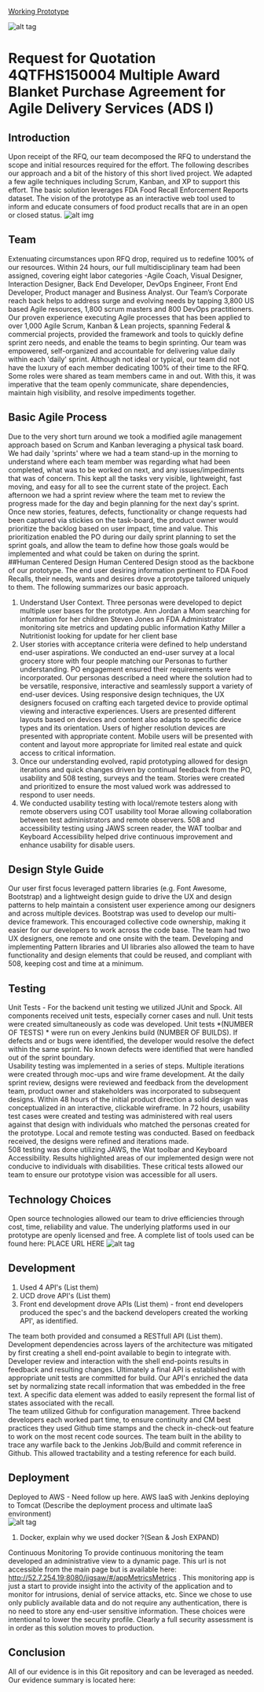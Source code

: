 [Working Prototype](http://52.1.100.220:8080/jigsaw/#/)

![alt tag](/agile-process-photos/response-images/proposal-header.png?raw=true)

# Request for Quotation 4QTFHS150004 Multiple Award Blanket Purchase Agreement for Agile Delivery Services (ADS I) 

## Introduction
Upon receipt of the RFQ, our team decomposed the RFQ to understand the scope and initial resources required for the effort. The following describes our approach and a bit of the history of this short lived project. We adapted a few agile techniques including Scrum, Kanban, and XP to support this effort.  The basic solution leverages FDA Food Recall Enforcement Reports dataset. The vision of the prototype as an interactive web tool used to inform and educate consumers of food product recalls that are in an open or closed status.
![alt img](/agile-process-photos/design/high-level-overview.png)

## Team 
Extenuating circumstances upon RFQ drop, required us to redefine 100% of our resources. Within 24 hours, our full multidisciplinary team had been assigned, covering eight labor categories -Agile Coach, Visual Designer, Interaction Designer, Back End Developer, DevOps Engineer, Front End Developer, Product manager and Business Analyst.  Our Team’s Corporate reach back helps to address surge and evolving needs by tapping 3,800 US based Agile resources, 1,800 scrum masters and 800 DevOps practitioners. Our proven experience executing Agile processes that has been applied to over 1,000 Agile Scrum, Kanban & Lean projects, spanning Federal & commercial projects, provided the framework and tools to quickly define sprint zero needs, and enable the teams to begin sprinting.  Our team was empowered, self-organized and accountable for delivering value daily within each 'daily' sprint. Although not ideal or typical, our team did not have the luxury of each member dedicating 100% of their time to the RFQ.  Some roles were shared as team members came in and out. With this, it was imperative that the team openly communicate, share dependencies, maintain high visibility, and resolve impediments together.  
## Basic Agile Process 
Due to the very short turn around we took a modified agile management approach based on Scrum and Kanban leveraging a physical task board. We had daily 'sprints' where we had a team stand-up in the morning to understand where each team member was regarding what had been completed, what was to be worked on next, and any issues/impediments that was of concern. This kept all the tasks very visible, lightweight, fast moving, and easy for all to see the current state of the project.  Each afternoon we had a sprint review where the team met to review the progress made for the day and begin planning for the next day's sprint.  Once new stories, features, defects, functionality or change requests had been captured via stickies on the task-board, the product owner would prioritize the backlog based on user impact, time and value. This prioritization enabled the PO during our daily sprint planning to set the sprint goals, and allow the team to define how those goals would be implemented and what could be taken on during the sprint.    
##Human Centered Design 
Human Centered Design stood as the backbone of our prototype. The end user desiring information pertinent to FDA Food Recalls, their needs, wants and desires drove a prototype tailored uniquely to them.  The following summarizes our basic approach. 
1) Understand User Context. Three personas were developed to depict multiple user bases for the prototype. 
Ann Jordan a Mom searching for information for her children 
Steven Jones an FDA Administrator monitoring site metrics and updating public information 
Kathy Miller a Nutritionist looking for update for her client base 
2)  User stories  with acceptance criteria were defined to help understand end-user aspirations.  We conducted an end-user survey at a local grocery store with four people matching our Personas to further understanding.  PO engagement ensured their requirements were incorporated.   Our personas described a need where the solution had to be versatile, responsive, interactive and seamlessly support a variety of end-user devices.  Using responsive design techniques, the UX designers focused on crafting each targeted device to provide optimal viewing and interactive experiences. Users are presented different layouts based on devices and content also adapts to specific device types and its orientation.  Users of higher resolution devices are presented with appropriate content.  Mobile users will be presented with content and layout more appropriate for limited real estate and quick access to critical information.    
3) Once our understanding evolved, rapid prototyping allowed for design iterations and quick changes driven by continual feedback from the PO, usability and 508 testing, surveys and the team.  Stories were created and prioritized to ensure the most valued work was addressed to respond to user needs.  
4) We conducted usability testing with local/remote testers along with remote observers using COT usability tool Morae allowing collaboration between test administrators and remote observers. 508 and accessibility testing using JAWS screen reader, the WAT toolbar and Keyboard Accessibility helped drive continuous improvement and enhance usability for disable users.   


## Design Style Guide 
Our user first focus leveraged pattern libraries (e.g. Font Awesome, Bootstrap) and a lightweight design guide to drive the UX and design patterns to help maintain a consistent user experience among our designers and across multiple devices.  Bootstrap was used to develop our multi-device framework.  This encouraged collective code ownership, making it easier for our developers to work across the code base.  The team had two UX designers, one remote and one onsite with the team.  Developing and implementing Pattern libraries and UI libraries also allowed the team to have functionality and design elements that could be reused, and compliant with 508, keeping cost and time at a minimum.  
## Testing 
Unit Tests - For the backend unit testing we utilized JUnit and Spock.  All components received unit tests, especially corner cases and null.  Unit tests were created simultaneously as code was developed. Unit tests *(NUMBER OF TESTS) * were run on every Jenkins build  (NUMBER OF BUILDS).  If defects and or bugs were identified, the developer would resolve the defect within the same sprint.  No known defects were identified that were handled out of the sprint boundary.   
Usability testing was implemented in a series of steps.  Multiple iterations were created through moc-ups and wire frame development. At the daily sprint review, designs were reviewed and feedback from the development team, product owner and stakeholders was incorporated to subsequent designs. Within 48 hours of the initial product direction a solid design was conceptualized in an interactive, clickable wireframe. In 72 hours, usability test cases were created and testing was administered with real users against that design with individuals who matched the personas created for the prototype. Local and remote testing was conducted. Based on feedback received, the designs were refined and iterations made.  
508 testing was done utilizing JAWS, the Wat toolbar and Keyboard Accessibility. Results highlighted areas of our implemented design were not conducive to individuals with disabilities. These critical tests allowed our team to ensure our prototype vision was accessible for all users.    
## Technology Choices 
Open source technologies allowed our team to drive efficiencies through cost, time, reliability and value.   The underlying platforms used in our prototype are openly licensed and free.  A complete list of tools used can be found here: PLACE URL HERE 
![alt tag](/agile-process-photos/design/tool-diagram.png)

## Development 
1. Used 4 API's (List them)  
2. UCD drove API's (List them)  
3. Front end development drove APIs (List them) - front end developers produced the spec's and the backend developers created the working API', as identified.

The team both provided and consumed a RESTfull API (List them).  Development dependencies across layers of the architecture was mitigated by first creating a shell end-point available to begin to integrate with.    Developer review and interaction with the shell end-points results in feedback and resulting changes.  Ultimately a final API is established with appropriate unit tests are committed for build.  Our API's enriched the data set by normalizing state recall information that was embedded in the free text.  A specific data element was added to easily represent the formal list of states associated with the recall.  
The team utilized Github for configuration management. Three backend developers each worked part time, to ensure continuity and CM best practices they used Github time stamps and the check in-check-out feature to work on the most recent code sources.  The team built in the ability to trace any warfile back to the Jenkins Job/Build and commit reference in Github. This allowed tractability and a testing reference for each build.  

## Deployment 
Deployed to AWS - Need follow up here. AWS IaaS with Jenkins deploying to Tomcat (Describe the deployment process and ultimate IaaS environment)  
![alt tag](/agile-process-photos/design/deploy-stack.png)

1. Docker, explain why we used docker ?(Sean & Josh EXPAND) 

Continuous Monitoring 
To provide continuous monitoring the team developed an administrative view to a dynamic page. This url is not accessible from the main page but is available here: http://52.7.254.19:8080/jigsaw/#/appMetricsMetrics .   This monitoring app is just a start to provide insight into the activity of the application and to monitor for intrusions, denial of service attacks, etc.  Since we chose to use only publicly available data and do not require any authentication, there is no need to store any end-user sensitive information.  These choices were intentional to lower the security profile.  Clearly a full security assessment is in order as this solution moves to production.  

## Conclusion 
All of our evidence is in this Git repository and can be leveraged as needed.  Our evidence summary is located here:

